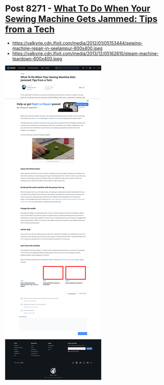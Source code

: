 # Post 8271 - [What To Do When Your Sewing Machine Gets Jammed: Tips from a Tech](https://www.ifixit.com/News/8271/jammed-sewing-machine)

- https://valkyrie.cdn.ifixit.com/media/2012/01/05153444/sewing-machine-repair-in-seelampur-600x400.jpeg
- https://valkyrie.cdn.ifixit.com/media/2013/12/05162610/steam-machine-teardown-600x400.jpeg

![screencap](screenshots/68fafd61-d89c-4bd8-8571-cd3e95793ddc.png)

